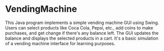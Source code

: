 # VendingMachine
This Java program implements a simple vending machine GUI using Swing. Users can select products like Coca Cola, Pepsi, etc., add coins to make purchases, and get change if there's any balance left. The GUI updates the balance and displays the selected products in a cart. It's a basic simulation of a vending machine interface for learning purposes.
